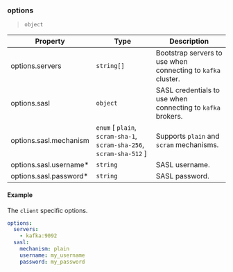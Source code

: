 ### options

> `object`

| Property                | Type                                                                | Description                                                  |
| ----------------------- | ------------------------------------------------------------------- | ------------------------------------------------------------ |
| options.servers         | `string[]`                                                          | Bootstrap servers to use when connecting to `kafka` cluster. |
| options.sasl            | `object`                                                            | SASL credentials to use when connecting to `kafka` brokers.  |
| options.sasl.mechanism  | `enum` [ `plain`, `scram-sha-1`, `scram-sha-256`, `scram-sha-512` ] | Supports `plain` and `scram` mechanisms.                     |
| options.sasl.username\* | `string`                                                            | SASL username.                                               |
| options.sasl.password\* | `string`                                                            | SASL password.                                               |

#### Example

The `client` specific options.

```yaml
options:
  servers:
    - kafka:9092
  sasl:
    mechanism: plain
    username: my_username
    password: my_password
```
